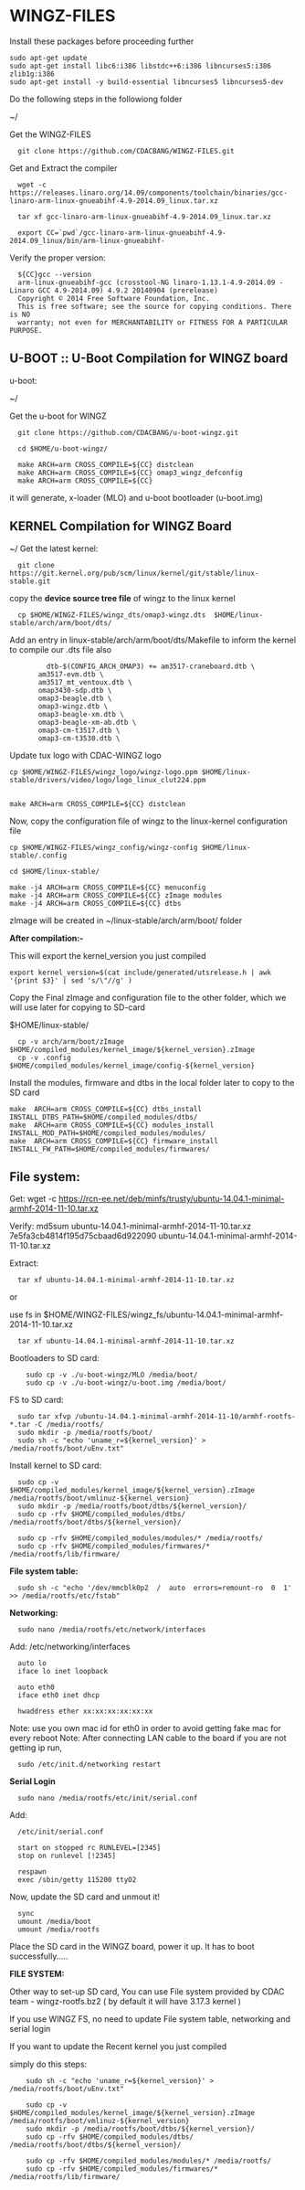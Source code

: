 WINGZ-FILES
===========

Install these packages before proceeding further

	sudo apt-get update 
	sudo apt-get install libc6:i386 libstdc++6:i386 libncurses5:i386 zlib1g:i386
	sudo apt-get install -y build-essential libncurses5 libncurses5-dev
	
Do the following steps in the followiong folder

~/

Get the WINGZ-FILES 

      git clone https://github.com/CDACBANG/WINGZ-FILES.git 


Get and Extract the compiler

      wget -c https://releases.linaro.org/14.09/components/toolchain/binaries/gcc-linaro-arm-linux-gnueabihf-4.9-2014.09_linux.tar.xz

      tar xf gcc-linaro-arm-linux-gnueabihf-4.9-2014.09_linux.tar.xz

      export CC=`pwd`/gcc-linaro-arm-linux-gnueabihf-4.9-2014.09_linux/bin/arm-linux-gnueabihf-

Verify the proper version:
      
      ${CC}gcc --version
      arm-linux-gnueabihf-gcc (crosstool-NG linaro-1.13.1-4.9-2014.09 - Linaro GCC 4.9-2014.09) 4.9.2 20140904 (prerelease)
      Copyright © 2014 Free Software Foundation, Inc.
      This is free software; see the source for copying conditions. There is NO
      warranty; not even for MERCHANTABILITY or FITNESS FOR A PARTICULAR PURPOSE.


U-BOOT :: U-Boot Compilation for WINGZ board
--------------------------------------------

u-boot:

~/

Get the u-boot for WINGZ 

	  git clone https://github.com/CDACBANG/u-boot-wingz.git 
	  
	  cd $HOME/u-boot-wingz/
	  
	  make ARCH=arm CROSS_COMPILE=${CC} distclean
	  make ARCH=arm CROSS_COMPILE=${CC} omap3_wingz_defconfig
	  make ARCH=arm CROSS_COMPILE=${CC}
	  
	  
it will generate, x-loader (MLO) and u-boot bootloader (u-boot.img)


KERNEL Compilation for WINGZ Board
----------------------------------

~/ 
Get the latest kernel:

      git clone https://git.kernel.org/pub/scm/linux/kernel/git/stable/linux-stable.git

copy the **device source tree file** of wingz to the linux kernel 

      cp $HOME/WINGZ-FILES/wingz_dts/omap3-wingz.dts  $HOME/linux-stable/arch/arm/boot/dts/
      
Add an entry in linux-stable/arch/arm/boot/dts/Makefile to inform the kernel to compile our .dts file also
	
	
	         dtb-$(CONFIG_ARCH_OMAP3) += am3517-craneboard.dtb \
           am3517-evm.dtb \
           am3517_mt_ventoux.dtb \
           omap3430-sdp.dtb \
           omap3-beagle.dtb \
           omap3-wingz.dtb \
           omap3-beagle-xm.dtb \
           omap3-beagle-xm-ab.dtb \
           omap3-cm-t3517.dtb \
           omap3-cm-t3530.dtb \
	
	
	
	
Update tux logo with CDAC-WINGZ logo 

    cp $HOME/WINGZ-FILES/wingz_logo/wingz-logo.ppm $HOME/linux-stable/drivers/video/logo/logo_linux_clut224.ppm


    make ARCH=arm CROSS_COMPILE=${CC} distclean

Now, copy the configuration file of wingz to the linux-kernel configuration file

    cp $HOME/WINGZ-FILES/wingz_config/wingz-config $HOME/linux-stable/.config

    cd $HOME/linux-stable/
    
    make -j4 ARCH=arm CROSS_COMPILE=${CC} menuconfig
    make -j4 ARCH=arm CROSS_COMPILE=${CC} zImage modules
    make -j4 ARCH=arm CROSS_COMPILE=${CC} dtbs

zImage will be created in ~/linux-stable/arch/arm/boot/ folder 

**After compilation:-**

This will export the kernel_version you just compiled


    export kernel_version=$(cat include/generated/utsrelease.h | awk '{print $3}' | sed 's/\"//g' )


Copy the Final zImage and configuration file to the other folder, which we will use later for copying to SD-card

$HOME/linux-stable/

      cp -v arch/arm/boot/zImage  $HOME/compiled_modules/kernel_image/${kernel_version}.zImage
      cp -v .config $HOME/compiled_modules/kernel_image/config-${kernel_version}


Install the modules, firmware and dtbs in the local folder later to copy to the SD card
  
    make  ARCH=arm CROSS_COMPILE=${CC} dtbs_install INSTALL_DTBS_PATH=$HOME/compiled_modules/dtbs/
    make  ARCH=arm CROSS_COMPILE=${CC} modules_install INSTALL_MOD_PATH=$HOME/compiled_modules/modules/
    make  ARCH=arm CROSS_COMPILE=${CC} firmware_install INSTALL_FW_PATH=$HOME/compiled_modules/firmwares/
    
    

File system:
-----------

Get:
      wget -c https://rcn-ee.net/deb/minfs/trusty/ubuntu-14.04.1-minimal-armhf-2014-11-10.tar.xz

Verify:
      md5sum ubuntu-14.04.1-minimal-armhf-2014-11-10.tar.xz
      7e5fa3cb4814f195d75cbaad6d922090 ubuntu-14.04.1-minimal-armhf-2014-11-10.tar.xz

Extract:
    
      tar xf ubuntu-14.04.1-minimal-armhf-2014-11-10.tar.xz

or 

use fs in $HOME/WINGZ-FILES/wingz_fs/ubuntu-14.04.1-minimal-armhf-2014-11-10.tar.xz 
    
      tar xf ubuntu-14.04.1-minimal-armhf-2014-11-10.tar.xz


Bootloaders to SD card:

        sudo cp -v ./u-boot-wingz/MLO /media/boot/
        sudo cp -v ./u-boot-wingz/u-boot.img /media/boot/

FS to SD card:

      sudo tar xfvp /ubuntu-14.04.1-minimal-armhf-2014-11-10/armhf-rootfs-*.tar -C /media/rootfs/
      sudo mkdir -p /media/rootfs/boot/
      sudo sh -c "echo 'uname_r=${kernel_version}' > /media/rootfs/boot/uEnv.txt"

Install kernel to SD card:

      sudo cp -v $HOME/compiled_modules/kernel_image/${kernel_version}.zImage   /media/rootfs/boot/vmlinuz-${kernel_version}
      sudo mkdir -p /media/rootfs/boot/dtbs/${kernel_version}/
      sudo cp -rfv $HOME/compiled_modules/dtbs/ /media/rootfs/boot/dtbs/${kernel_version}/

      sudo cp -rfv $HOME/compiled_modules/modules/* /media/rootfs/
      sudo cp -rfv $HOME/compiled_modules/firmwares/* /media/rootfs/lib/firmware/


**File system table:**

      sudo sh -c "echo '/dev/mmcblk0p2  /  auto  errors=remount-ro  0  1' >> /media/rootfs/etc/fstab"

**Networking:**

      sudo nano /media/rootfs/etc/network/interfaces

Add:
      /etc/networking/interfaces
      
      
      auto lo
      iface lo inet loopback
 
      auto eth0
      iface eth0 inet dhcp

      hwaddress ether xx:xx:xx:xx:xx:xx  

Note: use you own mac id for eth0 in order to avoid getting fake mac for every reboot
Note: After connecting LAN cable to the board if you are not getting ip run,

      sudo /etc/init.d/networking restart

**Serial Login**
  
      sudo nano /media/rootfs/etc/init/serial.conf

Add:

      /etc/init/serial.conf

      start on stopped rc RUNLEVEL=[2345]
      stop on runlevel [!2345]

      respawn
      exec /sbin/getty 115200 ttyO2

Now, update the SD card and unmout it!

      sync
      umount /media/boot
      umount /media/rootfs
      
      
Place the SD card in the WINGZ board, power it up. It has to boot successfully..... 


**FILE SYSTEM:**

Other way to set-up SD card, You can use File system provided by CDAC team - wingz-rootfs.bz2 ( by default it will have 3.17.3 kernel )

If you use WINGZ FS, no need to update File system table, networking and serial login


If you want to update the Recent kernel you just compiled

simply do this steps:

		sudo sh -c "echo 'uname_r=${kernel_version}' > /media/rootfs/boot/uEnv.txt"
		
		sudo cp -v $HOME/compiled_modules/kernel_image/${kernel_version}.zImage   /media/rootfs/boot/vmlinuz-${kernel_version}
  		sudo mkdir -p /media/rootfs/boot/dtbs/${kernel_version}/
  		sudo cp -rfv $HOME/compiled_modules/dtbs/ /media/rootfs/boot/dtbs/${kernel_version}/

  		sudo cp -rfv $HOME/compiled_modules/modules/* /media/rootfs/
  		sudo cp -rfv $HOME/compiled_modules/firmwares/* /media/rootfs/lib/firmware/
